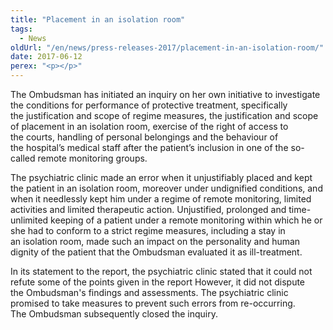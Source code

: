 ```yaml
---
title: "Placement in an isolation room"
tags:
  - News
oldUrl: "/en/news/press-releases-2017/placement-in-an-isolation-room/"
date: 2017-06-12
perex: "<p></p>"
---
```


<!-- imported from the old website -->

<p>The Ombudsman has initiated an inquiry on her own initiative to investigate the conditions for performance of protective treatment, specifically the justification and scope of regime measures, the justification and scope of placement in an isolation room, exercise of the right of access to the courts, handling of personal belongings and the behaviour of the hospital’s medical staff after the patient’s inclusion in one of the so-called remote monitoring groups.</p> <p>The psychiatric clinic made an error when it unjustifiably placed and kept the patient in an isolation room, moreover under undignified conditions, and when it needlessly kept him under a regime of remote monitoring, limited activities and limited therapeutic action. Unjustified, prolonged and time-unlimited keeping of a patient under a remote monitoring within which he or she had to conform to a strict regime measures, including a stay in an isolation room, made such an impact on the personality and human dignity of the patient that the Ombudsman evaluated it as ill-treatment.</p> <p>In its statement to the report, the psychiatric clinic stated that it could not refute some of the points given in the report However, it did not dispute the Ombudsman's findings and assessments. The psychiatric clinic promised to take measures to prevent such errors from re-occurring. The Ombudsman subsequently closed the inquiry.</p>
